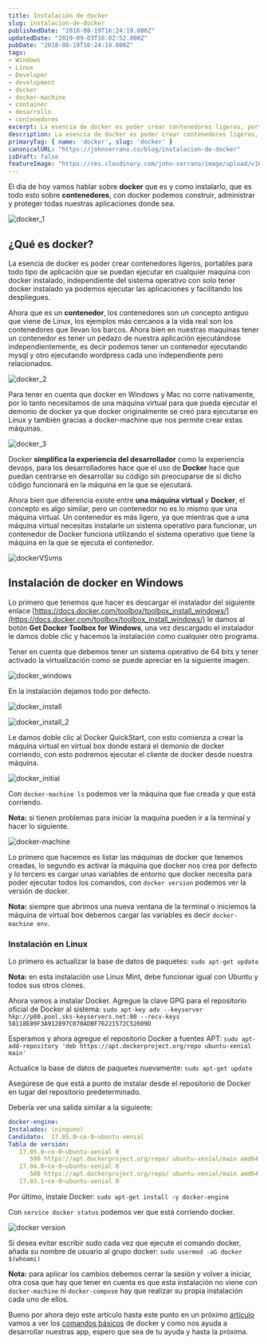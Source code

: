 ```yaml
---
title: Instalación de docker
slug: instalacion-de-docker
publishedDate: "2018-08-19T16:24:19.000Z"
updatedDate: "2019-09-03T16:02:52.000Z"
pubDate: "2018-08-19T16:24:19.000Z"
tags: 
- Windows
- Linux
- Developer
- development
- docker
- docker-machine
- container
- desarrollo
- contenedores
excerpt: La esencia de docker es poder crear contenedores ligeros, portables para todo tipo de aplicación que se puedan ejecutar en cualquier maquina con docker.
description: La esencia de docker es poder crear contenedores ligeros, portables para todo tipo de aplicación que se puedan ejecutar en cualquier maquina con docker.
primaryTag: { name: 'docker', slug: 'docker' }
canonicalURL: "https://johnserrano.co/blog/instalacion-de-docker"
isDraft: false
featureImage: "https://res.cloudinary.com/john-serrano/image/upload/v1683147403/John%20Serrano/Blog%20Post/instalacion-de-docker/Docker_bwniuf.jpg"
---
```


El día de hoy vamos hablar sobre **docker** que es y como instalarlo, que es todo esto sobre **contenedores**, con docker podemos construir, administrar y proteger todas nuestras aplicaciones donde sea.

![docker_1](https://res.cloudinary.com/john-serrano/image/upload/v1683148215/John%20Serrano/Blog%20Post/instalacion-de-docker/docker_1_x1o67w.png)

## ¿Qué es docker?

La esencia de docker es poder crear contenedores ligeros, portables para todo tipo de aplicación que se puedan ejecutar en cualquier maquina con docker instalado, independiente del sistema operativo con solo tener docker instalado ya podemos ejecutar las aplicaciones y facilitando los despliegues.

Ahora que es un **contenedor**, los contenedores son un concepto antiguo que viene de Linux, los ejemplos más cercanos a la vida real son los contenedores que llevan los barcos.  Ahora bien en nuestras maquinas tener un contenedor es tener un pedazo de nuestra aplicación ejecutándose independientemente, es decir podemos tener un contenedor ejecutando mysql y otro ejecutando wordpress cada uno independiente pero relacionados.

![docker_2](https://res.cloudinary.com/john-serrano/image/upload/v1683148216/John%20Serrano/Blog%20Post/instalacion-de-docker/docker_2_ea2rtv.png)

Para tener en cuenta que docker en Windows y Mac no corre nativamente, por lo tanto necesitamos de una máquina virtual para que pueda ejecutar el demonio de docker ya que docker originalmente se creó para ejecutarse en Linux y también gracias a docker-machine que nos permite crear estas máquinas.

![docker_3](https://res.cloudinary.com/john-serrano/image/upload/v1683148216/John%20Serrano/Blog%20Post/instalacion-de-docker/docker_3_p4smo5.png)

Docker **simplifica la experiencia del desarrollador** como la experiencia devops, para los desarrolladores hace que el uso de **Docker** hace que puedan centrarse en desarrollar su código sin preocuparse de si dicho código funcionará en la máquina en la que se ejecutará.

Ahora bien que diferencia existe entre **una máquina virtual** y **Docker**, el concepto es algo similar, pero un contenedor no es lo mismo que una máquina virtual. Un contenedor es más ligero, ya que mientras que a una máquina virtual necesitas instalarle un sistema operativo para funcionar, un contenedor de Docker funciona utilizando el sistema operativo que tiene la máquina en la que se ejecuta el contenedor.

![dockerVSvms](https://res.cloudinary.com/john-serrano/image/upload/v1683148216/John%20Serrano/Blog%20Post/instalacion-de-docker/docker_4_gdpigx.png)

## Instalación de docker en Windows

Lo primero que tenemos que hacer es descargar el instalador del siguiente enlace [https://docs.docker.com/toolbox/toolbox_install_windows/](https://docs.docker.com/toolbox/toolbox_install_windows/) le damos al botón **Get Docker Toolbox for Windows**, una vez descargado el instalador le damos doble clic y hacemos la instalación como cualquier otro programa.

Tener en cuenta que debemos tener un sistema operativo de 64 bits y tener activado la virtualización como se puede apreciar en la siguiente imagen.

![docker_windows](https://res.cloudinary.com/john-serrano/image/upload/v1683148216/John%20Serrano/Blog%20Post/instalacion-de-docker/docker_5_ayci8x.png)

En la instalación dejamos todo por defecto.

![docker_install](https://res.cloudinary.com/john-serrano/image/upload/v1683148215/John%20Serrano/Blog%20Post/instalacion-de-docker/docker_6_kwobth.png)

![docker_install_2](https://res.cloudinary.com/john-serrano/image/upload/v1683148215/John%20Serrano/Blog%20Post/instalacion-de-docker/docker_7_de7hnl.png)

Le damos doble clic al Docker QuickStart, con esto comienza a crear la máquina virtual en virtual box donde estará el demonio de docker corriendo, con esto podremos ejecutar el cliente de docker desde nuestra máquina.

![docker_initial](https://res.cloudinary.com/john-serrano/image/upload/v1683148215/John%20Serrano/Blog%20Post/instalacion-de-docker/docker_8_yrzvcf.png)

Con `docker-machine ls` podemos ver la máquina que fue creada y que está corriendo.

**Nota:** si tienen problemas para iniciar la maquina pueden ir a la terminal y hacer lo siguiente.

![docker-machine](https://res.cloudinary.com/john-serrano/image/upload/v1683148215/John%20Serrano/Blog%20Post/instalacion-de-docker/docker_9_x7nyj1.png)

Lo primero que hacemos es listar las máquinas de docker que tenemos creadas, lo segundo es activar la máquina que docker nos crea por defecto y lo tercero es cargar unas variables de entorno que docker necesita para poder ejecutar todos los comandos, con  `docker version` podemos ver la versión de docker.

**Nota:** siempre que abrimos una nueva ventana de la terminal o iniciemos la máquina de virtual box debemos cargar las variables es decir `docker-machine env`.

### Instalación en Linux

Lo primero es actualizar la base de datos de paquetes:
`sudo apt-get update`

**Nota:** en esta instalación use Linux Mint, debe funcionar igual con Ubuntu y todos sus otros clones.

Ahora vamos a instalar Docker. Agregue la clave GPG para el repositorio oficial de Docker al sistema:
`sudo apt-key adv --keyserver hkp://p80.pool.sks-keyservers.net:80 --recv-keys 58118E89F3A912897C070ADBF76221572C52609D`

Esperamos y ahora agregue el repositorio Docker a fuentes APT:
`sudo apt-add-repository 'deb https://apt.dockerproject.org/repo ubuntu-xenial main'`

Actualice la base de datos de paquetes nuevamente:
`sudo apt-get update`

Asegúrese de que está a punto de instalar desde el repositorio de Docker en lugar del repositorio predeterminado.

Debería ver una salida similar a la siguiente:

```yaml
docker-engine:
Instalados: (ninguno)
Candidato:  17.05.0~ce-0~ubuntu-xenial
Tabla de versión:
   17.05.0~ce-0~ubuntu-xenial 0
      500 https://apt.dockerproject.org/repo/ ubuntu-xenial/main amd64 Packages
   17.04.0~ce-0~ubuntu-xenial 0
      500 https://apt.dockerproject.org/repo/ ubuntu-xenial/main amd64 Packages
   17.03.1~ce-0~ubuntu-xenial 0
```
    
    

Por último, instale Docker:
`sudo apt-get install -y docker-engine`

Con `service docker status` podemos ver que está corriendo docker.

![docker version](https://res.cloudinary.com/john-serrano/image/upload/v1683148215/John%20Serrano/Blog%20Post/instalacion-de-docker/docker_10_uooj50.png)

Si desea evitar escribir sudo cada vez que ejecute el comando docker, añada su nombre de usuario al grupo docker:
`sudo usermod -aG docker $(whoami)`

**Nota:** para aplicar los cambios debemos cerrar la sesión y volver a iniciar, otra cosa que hay que tener en cuenta es que esta instalación no viene con `docker-machine` ni `docker-compose` hay que realizar su propia instalación cada uno de ellos.

Bueno por ahora dejo este artículo hasta este punto en un próximo [artículo](https://blog.johnserrano.co/docker-para-desarrolladores/) vamos a ver los [comandos básicos](https://blog.johnserrano.co/docker-para-desarrolladores/) de docker y como nos ayuda a desarrollar nuestras app, espero que sea de tu ayuda y hasta la próxima.
